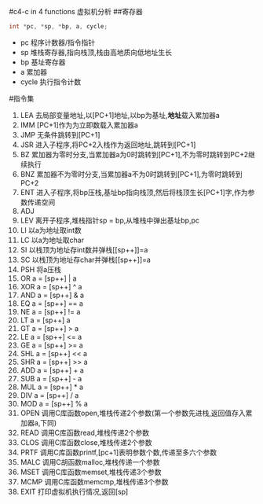 #c4-c in 4 functions 虚拟机分析
##寄存器
```C
int *pc, *sp, *bp, a, cycle; 
```
- pc 程序计数器/指令指针
- sp 堆栈寄存器,指向栈顶,栈由高地质向低地址生长
- bp 基址寄存器
- a	 累加器
- cycle 执行指令计数

#指令集

1. LEA 去局部变量地址,以[PC+1]地址,以bp为基址,**地址**载入累加器a
2. IMM [PC+1]作为为立即数载入累加器a
3. JMP 无条件跳转到[PC+1]
4. JSR 进入子程序,将PC+2入栈作为返回地址,跳转到[PC+1]
5. BZ  累加器为零时分支,当累加器a为0时跳转到[PC+1],不为零时跳转到PC+2继续执行
6. BNZ 累加器不为零时分支,当累加器a不为0时跳转到[PC+1],为零时跳转到PC+2
7. ENT 进入子程序,将bp压栈,基址bp指向栈顶,然后将栈顶生长[PC+1]字,作为参数传递空间
8. ADJ 
9. LEV 离开子程序,堆栈指针sp = bp,从堆栈中弹出基址bp,pc
10. LI 以a为地址取int数
11. LC 以a为地址取char
12. SI 以栈顶为地址存int数并弹栈[[sp++]]=a
13. SC 以栈顶为地址存char并弹栈[[sp++]]=a
14. PSH 将a压栈
15. OR a = [sp++] | a
16. XOR a = [sp++] ^ a
17. AND a = [sp++] & a
18. EQ  a = [sp++] == a
19. NE  a = [sp++] != a
20. LT  a = [sp++]  a
21. GT  a = [sp++] > a
22. LE  a = [sp++] <= a
23. GE  a = [sp++] >= a
24. SHL a = [sp++] << a
25. SHR a = [sp++] >> a
26. ADD a = [sp++] + a
27. SUB a = [sp++] - a
28. MUL a = [sp++] * a
29. DIV a = [sp++] / a
30. MOD a = [sp++] % a
31. OPEN 调用C库函数open,堆栈传递2个参数(第一个参数先进栈,返回值存入累加器a,下同)
32. READ 调用C库函数read,堆栈传递2个参数
33. CLOS 调用C库函数close,堆栈传递2个参数
34. PRTF 调用C库函数printf,[pc+1]表明参数个数,传递至多六个参数
35. MALC 调用C胡函数malloc,堆栈传递一个参数
36. MSET 调用C库函数memset,堆栈传递3个参数
37. MCMP 调用C库函数memcmp,堆栈传递3个参数
38. EXIT 打印虚拟机执行情况,返回[sp]

